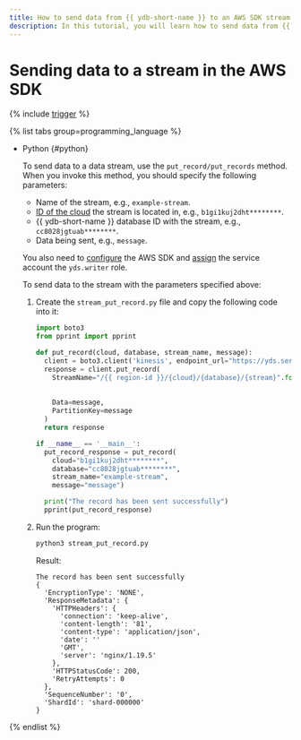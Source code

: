 ```yaml
---
title: How to send data from {{ ydb-short-name }} to an AWS SDK stream
description: In this tutorial, you will learn how to send data from {{ ydb-short-name }} to an AWS SDK stream.
---
```


# Sending data to a stream in the AWS SDK

{% include [trigger](../../../_includes/data-streams/trigger.md) %}

{% list tabs group=programming_language %}

- Python {#python}

  To send data to a data stream, use the `put_record/put_records` method. When you invoke this method, you should specify the following parameters:
  * Name of the stream, e.g., `example-stream`.
  * [ID of the cloud](../../../resource-manager/operations/cloud/get-id.md) the stream is located in, e.g., `b1gi1kuj2dht********`.
  * {{ ydb-short-name }} database ID with the stream, e.g., `cc8028jgtuab********`.
  * Data being sent, e.g., `message`.

  You also need to [configure](prepare.md) the AWS SDK and [assign](../../../iam/operations/sa/assign-role-for-sa.md) the service account the `yds.writer` role.

  To send data to the stream with the parameters specified above:
  1. Create the `stream_put_record.py` file and copy the following code into it:

      ```python
      import boto3
      from pprint import pprint

      def put_record(cloud, database, stream_name, message):
        client = boto3.client('kinesis', endpoint_url="https://yds.serverless.yandexcloud.net")
        response = client.put_record(
          StreamName="/{{ region-id }}/{cloud}/{database}/{stream}".format(cloud=cloud,
                                                                        database=database,
                                                                        stream=stream_name),
          Data=message,
          PartitionKey=message
        )
        return response

      if __name__ == '__main__':
        put_record_response = put_record(
          cloud="b1gi1kuj2dht********",
          database="cc8028jgtuab********",
          stream_name="example-stream",
          message="message")

        print("The record has been sent successfully")
        pprint(put_record_response)
      ```

  1. Run the program:

      ```bash
      python3 stream_put_record.py
      ```

      Result:

      ```text
      The record has been sent successfully
      {
        'EncryptionType': 'NONE',
        'ResponseMetadata': {
          'HTTPHeaders': {
            'connection': 'keep-alive',
            'content-length': '81',
            'content-type': 'application/json',
            'date': ''
            'GMT',
            'server': 'nginx/1.19.5'
          },
          'HTTPStatusCode': 200,
          'RetryAttempts': 0
        },
        'SequenceNumber': '0',
        'ShardId': 'shard-000000'
      }
      ```

{% endlist %}